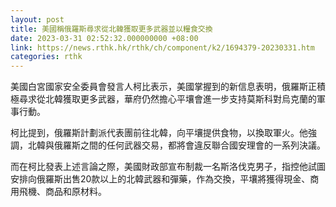 ```yaml
---
layout: post
title: 美國稱俄羅斯尋求從北韓獲取更多武器並以糧食交換
date: 2023-03-31 02:52:32.000000000 +08:00
link: https://news.rthk.hk/rthk/ch/component/k2/1694379-20230331.htm
categories: rthk
---
```


美國白宮國家安全委員會發言人柯比表示，美國掌握到的新信息表明，俄羅斯正積極尋求從北韓獲取更多武器，華府仍然擔心平壤會進一步支持莫斯科對烏克蘭的軍事行動。

柯比提到，俄羅斯計劃派代表團前往北韓，向平壤提供食物，以換取軍火。他強調，北韓與俄羅斯之間的任何武器交易，都將會違反聯合國安理會的一系列決議。

而在柯比發表上述言論之際，美國財政部宣布制裁一名斯洛伐克男子，指控他試圖安排向俄羅斯出售20款以上的北韓武器和彈藥，作為交換，平壤將獲得現金、商用飛機、商品和原材料。
